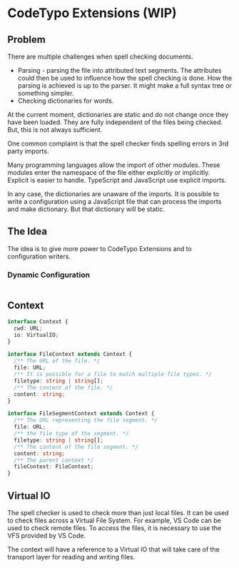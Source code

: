# CodeTypo Extensions (WIP)

## Problem

There are multiple challenges when spell checking documents.

- Parsing - parsing the file into attributed text segments. The attributes could then be used to influence how the spell checking is done.
  How the parsing is achieved is up to the parser. It might make a full syntax tree or something simpler.
- Checking dictionaries for words.

At the current moment, dictionaries are static and do not change once they have been loaded. They are fully independent of the files being checked. But, this is not always sufficient.

One common complaint is that the spell checker finds spelling errors in 3rd party imports.

Many programming languages allow the import of other modules. These modules enter the namespace of the file either explicitly or implicitly. Explicit is easier to handle. TypeScript and JavaScript use explicit imports.

In any case, the dictionaries are unaware of the imports. It is possible to write a configuration using a JavaScript file that can process the imports and make dictionary. But that dictionary will be static.

## The Idea

The idea is to give more power to CodeTypo Extensions and to configuration writers.

### Dynamic Configuration

```ts

```

## Context

```ts
interface Context {
  cwd: URL;
  io: VirtualIO;
}

interface FileContext extends Context {
  /** The URL of the file. */
  file: URL;
  /** It is possible for a file to match multiple file types. */
  filetype: string | string[];
  /** The content of the file. */
  content: string;
}

interface FileSegmentContext extends Context {
  /** The URL representing the file segment. */
  file: URL;
  /** the file type of the segment. */
  filetype: string | string[];
  /** The content of the file segment. */
  content: string;
  /** The parent context */
  fileContext: FileContext;
}
```

## Virtual IO

The spell checker is used to check more than just local files. It can be used to check files across a Virtual File System. For example, VS Code can be used to check remote files. To access the files, it is necessary to use the VFS provided by VS Code.

The context will have a reference to a Virtual IO that will take care of the transport layer for reading and writing files.

```

```
